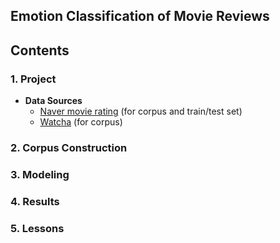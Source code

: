 ## Emotion Classification of Movie Reviews 

## Contents

### 1. Project

- **Data Sources**
  - [Naver movie rating](https://movie.naver.com/movie/point/af/list.nhn) (for corpus and train/test set)
  - [Watcha](https://watcha.net/) (for corpus)

### 2. Corpus Construction



### 3. Modeling



### 4. Results



### 5. Lessons











